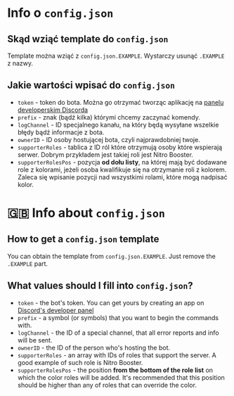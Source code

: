 # Info o `config.json`

## Skąd wziąć template do `config.json`

Template można wziąć z `config.json.EXAMPLE`. Wystarczy usunąć `.EXAMPLE` z nazwy. 


## Jakie wartości wpisać do `config.json`

* `token` - token do bota. Można go otrzymać tworząc aplikację na [panelu developerskim Discorda](https://discordapp.com/developers/applications)
* `prefix` - znak (bądź kilka) którymi chcemy zaczynać komendy.
* `logChannel` - ID specjalnego kanału, na który będą wysyłane wszelkie błędy bądź informacje z bota.
* `ownerID` - ID osoby hostującej bota, czyli najprawdobniej twoje.
* `supporterRoles` - tablica z ID ról które otrzymują osoby które wspierają serwer. Dobrym przykładem jest takiej roli jest Nitro Booster.
* `supporterRolesPos` - pozycja **od dołu listy**, na której mają być dodawane role z kolorami, jeżeli osoba kwalifikuje się na otrzymanie roli z kolorem. Zaleca się wpisanie pozycji nad wszystkimi rolami, które mogą nadpisać kolor.

# 🇬🇧 Info about `config.json`

## How to get a `config.json` template

You can obtain the template from `config.json.EXAMPLE`. Just remove the `.EXAMPLE` part.

## What values should I fill into `config.json`?

* `token` - the bot's token. You can get yours by creating an app on [Discord's developer panel](https://discordapp.com/developers/applications)
* `prefix` - a symbol (or symbols) that you want to begin the commands with.
* `logChannel` - the ID of a special channel, that all error reports and info will be sent.
* `ownerID` - the ID of the person who's hosting the bot.
* `supporterRoles` - an array with IDs of roles that support the server. A good example of such role is Nitro Booster.
* `supporterRolesPos` - the position **from the bottom of the role list** on which the color roles will be added. It's recommended that this position should be higher than any of roles that can override the color.